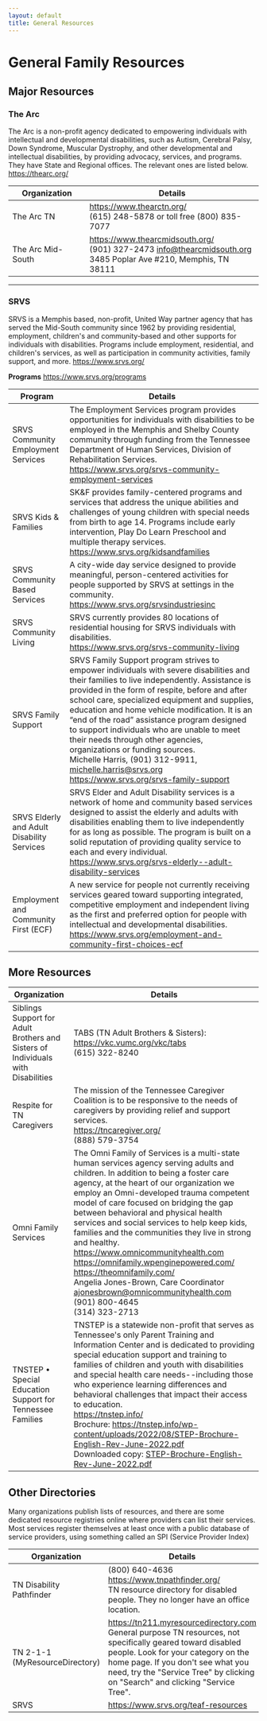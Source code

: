 ```yaml
---
layout: default
title: General Resources
---
```

# General Family Resources


## Major Resources

### The Arc
The Arc is a non-profit agency dedicated to empowering individuals with intellectual and developmental disabilities, such as Autism, Cerebral Palsy, Down Syndrome, Muscular Dystrophy, and other developmental and intellectual disabilities, by providing advocacy, services, and programs. They have State and Regional offices. The relevant ones are listed below. https://thearc.org/

| Organization | Details |
|---|---|
| The Arc TN | https://www.thearctn.org/<br>(615) 248-5878 or toll free (800) 835-7077 |
| The Arc Mid-South | https://www.thearcmidsouth.org/<br>(901) 327-2473 info@thearcmidsouth.org<br>3485 Poplar Ave #210, Memphis, TN 38111 |

----
### SRVS
SRVS is a Memphis based, non-profit, United Way partner agency that has served the Mid-South community since 1962 by providing residential, employment, children's and community-based and other supports for individuals with disabilities. Programs include employment, residential, and children's services, as well as participation in community activities, family support, and more.
https://www.srvs.org/

**Programs**
https://www.srvs.org/programs

| Program | Details |
|---|---|
| SRVS Community Employment Services | The Employment Services program provides opportunities for individuals with disabilities to be employed in the Memphis and Shelby County community through funding from the Tennessee Department of Human Services, Division of Rehabilitation Services.<br>https://www.srvs.org/srvs-community-employment-services |
| SRVS Kids & Families | SK&F provides family-centered programs and services that address the unique abilities and challenges of young children with special needs from birth to age 14. Programs include early intervention, Play Do Learn Preschool and multiple therapy services.<br>https://www.srvs.org/kidsandfamilies |
| SRVS Community Based Services | A city-wide day service designed to provide meaningful, person-centered activities for people supported by SRVS at settings in the community.<br>https://www.srvs.org/srvsindustriesinc |
| SRVS Community Living | SRVS currently provides 80 locations of residential housing for SRVS individuals with disabilities.<br>https://www.srvs.org/srvs-community-living |
| SRVS Family Support | SRVS Family Support program strives to empower individuals with severe disabilities and their families to live independently. Assistance is provided in the form of respite, before and after school care, specialized equipment and supplies, education and home vehicle modification. It is an “end of the road” assistance program designed to support individuals who are unable to meet their needs through other agencies, organizations or funding sources.<br>Michelle Harris, (901) 312-9911, michelle.harris@srvs.org<br>https://www.srvs.org/srvs-family-support |
| SRVS Elderly and Adult Disability Services | SRVS Elder and Adult Disability services is a network of home and community based services designed to assist the elderly and adults with disabilities enabling them to live independently for as long as possible. The program is built on a solid reputation of providing quality service to each and every individual.<br>https://www.srvs.org/srvs-elderly--adult-disability-services |
| Employment and Community First (ECF) | A new service for people not currently receiving services geared toward supporting integrated, competitive employment and independent living as the first and preferred option for people with intellectual and developmental disabilities.<br>https://www.srvs.org/employment-and-community-first-choices-ecf |

## More Resources

| Organization | Details |
|---|---|
| Siblings Support for Adult Brothers and Sisters of Individuals with Disabilities | TABS (TN Adult Brothers & Sisters): https://vkc.vumc.org/vkc/tabs<br>(615) 322-8240 |
| Respite for TN Caregivers | The mission of the Tennessee Caregiver Coalition is to be responsive to the needs of caregivers by providing relief and support services.<br>https://tncaregiver.org/<br>(888) 579-3754 |
| Omni Family Services | The Omni Family of Services is a multi-state human services agency serving adults and children. In addition to being a foster care agency, at the heart of our organization we employ an Omni-developed trauma competent model of care focused on bridging the gap between behavioral and physical health services and social services to help keep kids, families and the communities they live in strong and healthy.<br>https://www.omnicommunityhealth.com<br>https://omnifamily.wpenginepowered.com/<br>https://theomnifamily.com/<br>Angelia Jones-Brown, Care Coordinator<br>ajonesbrown@omnicommunityhealth.com<br>(901) 800-4645<br>(314) 323-2713 |
| TNSTEP • Special Education Support for Tennessee Families | TNSTEP is a statewide non-profit that serves as Tennessee's only Parent Training and Information Center and is dedicated to providing special education support and training to families of children and youth with disabilities and special health care needs--including those who experience learning differences and behavioral challenges that impact their access to education.<br>https://tnstep.info/<br>Brochure: https://tnstep.info/wp-content/uploads/2022/08/STEP-Brochure-English-Rev-June-2022.pdf<br>Downloaded copy: [STEP-Brochure-English-Rev-June-2022.pdf](STEP-Brochure-English-Rev-June-2022.pdf) |

## Other Directories

Many organizations publish lists of resources, and there are some dedicated resource registries online where providers can list their services. Most services register themselves at least once with a public database of service providers, using something called an SPI (Service Provider Index)

| Organization | Details |
|---|---|
| TN Disability Pathfinder | (800) 640-4636<br>https://www.tnpathfinder.org/<br>TN resource directory for disabled people. They no longer have an office location. |
| TN 2-1-1 (MyResourceDirectory) | https://tn211.myresourcedirectory.com<br>General purpose TN resources, not specifically geared toward disabled people. Look for your category on the home page. If you don't see what you need, try the "Service Tree" by clicking on "Search" and clicking "Service Tree". |
| SRVS | https://www.srvs.org/teaf-resources |
